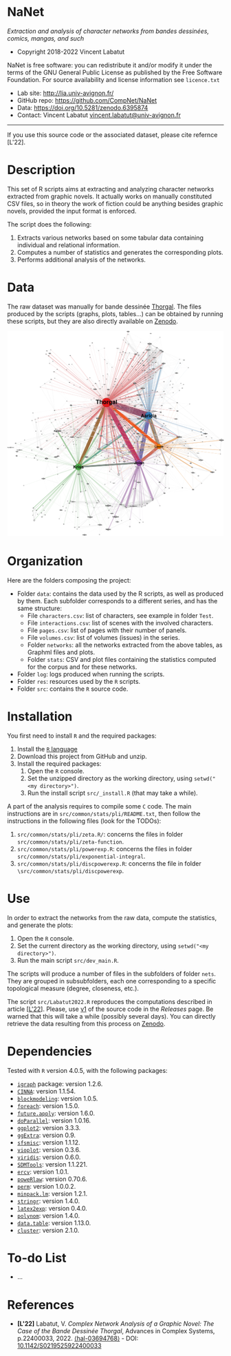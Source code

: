 NaNet
=======
*Extraction and analysis of character networks from bandes dessinées, comics, mangas, and such*

* Copyright 2018-2022 Vincent Labatut 

NaNet is free software: you can redistribute it and/or modify it under the terms of the GNU General Public License as published by the Free Software Foundation. For source availability and license information see `licence.txt`

* Lab site: http://lia.univ-avignon.fr/
* GitHub repo: https://github.com/CompNet/NaNet
* Data: https://doi.org/10.5281/zenodo.6395874
* Contact: Vincent Labatut <vincent.labatut@univ-avignon.fr>

-----------------------------------------------------------------------

If you use this source code or the associated dataset, please cite refernce [L'22].

# Description
This set of R scripts aims at extracting and analyzing character networks extracted from graphic novels. It actually works on manually constituted CSV files, so in theory the work of fiction could be anything besides graphic novels, provided the input format is enforced.

The script does the following:
1. Extracts various networks based on some tabular data containing individual and relational information.
2. Computes a number of statistics and generates the corresponding plots.
3. Performs additional analysis of the networks.


# Data
The raw dataset was manually for bande dessinée [Thorgal](https://en.wikipedia.org/wiki/Thorgal). The files produced by the scripts (graphs, plots, tables...) can be obtained by running these scripts, but they are also directly available on [Zenodo](https://doi.org/10.5281/zenodo.6395874).

![ThorgalStaticNet](/data/Thorgal/network.svg)


# Organization
Here are the folders composing the project:
* Folder `data`: contains the data used by the R scripts, as well as produced by them. Each subfolder corresponds to a different series, and has the same structure:
  * File `characters.csv`: list of characters, see example in folder `Test`.
  * File `interactions.csv`: list of scenes with the involved characters.
  * File `pages.csv`: list of pages with their number of panels.
  * File `volumes.csv`: list of volumes (issues) in the series.
  * Folder `networks`: all the networks extracted from the above tables, as Graphml files and plots.
  * Folder `stats`: CSV and plot files containing the statistics computed for the corpus and for these networks.
* Folder `log`: logs produced when running the scripts.
* Folder `res`: resources used by the `R` scripts.
* Folder `src`: contains the `R` source code.


# Installation
You first need to install `R` and the required packages:

1. Install the [`R` language](https://www.r-project.org/)
2. Download this project from GitHub and unzip.
3. Install the required packages: 
   1. Open the `R` console.
   2. Set the unzipped directory as the working directory, using `setwd("<my directory>")`.
   3. Run the install script `src/_install.R` (that may take a while).

A part of the analysis requires to compile some `C` code. The main instructions are in `src/common/stats/pli/README.txt`, then follow the instructions in the following files (look for the TODOs):
1. `src/common/stats/pli/zeta.R/`: concerns the files in folder `src/common/stats/pli/zeta-function`.
2. `src/common/stats/pli/powerexp.R`: concerns the files in folder `src/common/stats/pli/exponential-integral`.
3. `src/common/stats/pli/discpowerexp.R`: concerns the file in folder `\src/common/stats/pli/discpowerexp`.


# Use
In order to extract the networks from the raw data, compute the statistics, and generate the plots:

1. Open the `R` console.
2. Set the current directory as the working directory, using `setwd("<my directory>")`.
3. Run the main script `src/dev_main.R`.

The scripts will produce a number of files in the subfolders of folder `nets`. They are grouped in subsubfolders, each one corresponding to a specific topological measure (degree, closeness, etc.). 

The script `src/Labatut2022.R` reproduces the computations described in article [[L'22](#references)]. Please, use [v1](https://github.com/CompNet/NaNet/releases/tag/v1) of the source code in the *Releases* page. Be warned that this will take a while (possibly several days). You can directly retrieve the data resulting from this process on [Zenodo](https://doi.org/10.5281/zenodo.6395875). 


# Dependencies
Tested with `R` version 4.0.5, with the following packages:
* [`igraph`](http://igraph.org/r/) package: version 1.2.6.
* [`CINNA`](https://cran.r-project.org/web/packages/CINNA/): version 1.1.54.
* [`blockmodeling`](https://cran.r-project.org/web/packages/blockmodeling/): version 1.0.5.
* [`foreach`](https://cran.r-project.org/web/packages/foreach/): version 1.5.0.
* [`future.apply`](https://cran.r-project.org/web/packages/future.apply/): version 1.6.0.
* [`doParallel`](https://cran.r-project.org/web/packages/doParallel/): version 1.0.16.
* [`ggplot2`](https://cran.r-project.org/web/packages/ggplot2/): version 3.3.3.
* [`ggExtra`](https://cran.r-project.org/web/packages/ggExtra/): version 0.9.
* [`sfsmisc`](https://cran.r-project.org/web/packages/sfsmisc/): version 1.1.12.
* [`vioplot`](https://cran.r-project.org/web/packages/vioplot/): version 0.3.6.
* [`viridis`](https://cran.r-project.org/web/packages/viridis/): version 0.6.0.
* [`SDMTools`](https://cran.rstudio.com/web/packages/SDMTools): version 1.1.221.
* [`ercv`](https://cran.r-project.org/web/packages/ercv/): version 1.0.1.
* [`poweRlaw`](https://cran.r-project.org/web/packages/poweRlaw/): version 0.70.6.
* [`perm`](https://cran.r-project.org/web/packages/perm/): version 1.0.0.2.
* [`minpack.lm`](https://cran.r-project.org/web/packages/minpack.lm/): version 1.2.1.
* [`stringr`](https://cran.r-project.org/web/packages/stringr/): version 1.4.0.
* [`latex2exp`](https://cran.r-project.org/web/packages/latex2exp/): version 0.4.0.
* [`polynom`](https://cran.r-project.org/web/packages/polynom/): version 1.4.0.
* [`data.table`](https://cran.r-project.org/web/packages/data.table/): version 1.13.0.
* [`cluster`](https://cran.rstudio.com/web/packages/cluster): version 2.1.0.


# To-do List
* ...


# References
* **[L'22]** Labatut, V. *Complex Network Analysis of a Graphic Novel: The Case of the Bande Dessinée Thorgal*, Advances in Complex Systems, p.22400033, 2022.  [⟨hal-03694768⟩](https://hal.archives-ouvertes.fr/hal-03694768) - DOI: [10.1142/S0219525922400033](http://doi.org/10.1142/S0219525922400033)
